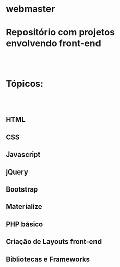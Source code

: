 # webmaster
<h1>Repositório com projetos envolvendo front-end</h1>
<br />
<br />
<h1>Tópicos:</h1><br /><br />

<h2>HTML</h2>
<h2>CSS</h2>
<h2>Javascript</h2>
<h2>jQuery</h2>
<h2>Bootstrap</h2>
<h2>Materialize</h2>
<h2>PHP básico</h2>
<h2>Criação de Layouts front-end</h2>
<h2>Bibliotecas e Frameworks</h2>
